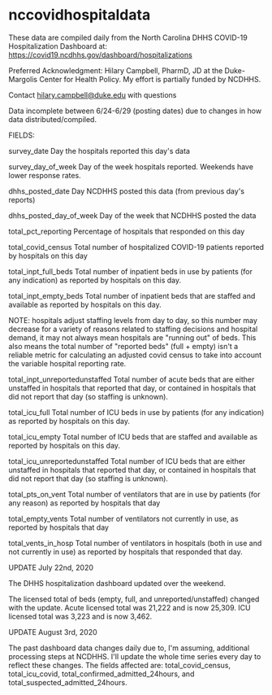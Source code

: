 # nccovidhospitaldata
												
These data are compiled daily from the North Carolina DHHS COVID-19 Hospitalization Dashboard at: https://covid19.ncdhhs.gov/dashboard/hospitalizations

Preferred Acknowledgment: Hilary Campbell, PharmD, JD at the Duke-Margolis Center for Health Policy. My effort is partially funded by NCDHHS.

Contact hilary.campbell@duke.edu with questions	

Data incomplete between 6/24-6/29 (posting dates) due to changes in how data distributed/compiled.

FIELDS:

survey_date
Day the hospitals reported this day's data

survey_day_of_week
Day of the week hospitals reported. Weekends have lower response rates.

dhhs_posted_date
Day NCDHHS posted this data (from previous day's reports)

dhhs_posted_day_of_week
Day of the week that NCDHHS posted the data

total_pct_reporting
Percentage of hospitals that responded on this day

total_covid_census
Total number of hospitalized COVID-19 patients reported by hospitals on this day	

total_inpt_full_beds
Total number of inpatient beds in use by patients (for any indication) as reported by hospitals on this day.

total_inpt_empty_beds
Total number of inpatient beds that are staffed and available as reported by hospitals on this day.

NOTE: hospitals adjust staffing levels from day to day, so this number may decrease for a variety of reasons related to staffing decisions and hospital demand, it may not always mean hospitals are "running out" of beds. This also means the total number of "reported beds" (full + empty) isn't a reliable metric for calculating an adjusted covid census to take into account the variable hospital reporting rate.

total_inpt_unreportedunstaffed
Total number of acute beds that are either unstaffed in hospitals that reported that day, or contained in hospitals that did not report that day (so staffing is unknown).

total_icu_full
Total number of ICU beds in use by patients (for any indication) as reported by hospitals on this day.

total_icu_empty
Total number of ICU beds that are staffed and available as reported by hospitals on this day.

total_icu_unreportedunstaffed
Total number of ICU beds that are either unstaffed in hospitals that reported that day, or contained in hospitals that did not report that day (so staffing is unknown).

total_pts_on_vent
Total number of ventilators that are in use by patients (for any reason) as reported by hospitals that day

total_empty_vents
Total number of ventilators not currently in use, as reported by hospitals that day

total_vents_in_hosp
Total number of ventilators in hospitals (both in use and not currently in use) as reported by hospitals that responded that day.

UPDATE July 22nd, 2020

The DHHS hospitalization dashboard updated over the weekend.

The licensed total of beds (empty, full, and unreported/unstaffed) changed with the update. Acute licensed total was 21,222 and is now 25,309. ICU licensed total was 3,223 and is now 3,462.

UPDATE August 3rd, 2020

The past dashboard data changes daily due to, I'm assuming, additional processing steps at NCDHHS. I'll update the whole time series every day to reflect these changes. The fields affected are: total_covid_census, total_icu_covid, total_confirmed_admitted_24hours, and total_suspected_admitted_24hours.
